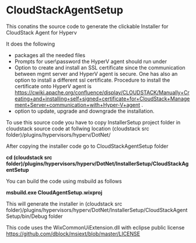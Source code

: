 CloudStackAgentSetup
====================

This conatins the source code to generate the clickable Installer for CloudStack Agent for Hyperv

It does the following

- packages all the needed files
- Prompts for user\password the HyperV agent should run under
- Option to create and install an SSL certificate since the communication between mgmt server and HyperV agent is secure. One has also an option to install a different ssl certificate. Procedure to install the certificate onto HyperV agent is https://cwiki.apache.org/confluence/display/CLOUDSTACK/Manually+Creating+and+installing+self+signed+certificate+for+CloudStack+Management+Server+communication+with+Hyper-V+agent .
- option to update, upgrade and downgrade the installation.


To use this source code you have to copy InstallerSetup project folder in cloudstack source code at follwing location
(cloudstack src folder)/plugins/hypervisors/hyperv/DotNet/

After copying the installer code go to CloudStackAgentSetup folder

**cd (cloudstack src folder)/plugins/hypervisors/hyperv/DotNet/InstallerSetup/CloudStackAgentSetup**

You can build the code using msbuild as follows 

**msbuild.exe  CloudAgentSetup.wixproj**

This will generate the installer in (cloudstack src folder)/plugins/hypervisors/hyperv/DotNet/InstallerSetup/CloudStackAgentSetup/bin/Debug folder

This code uses the WixCommonUiExtension.dll with eclipse public license https://github.com/dblock/msiext/blob/master/LICENSE
